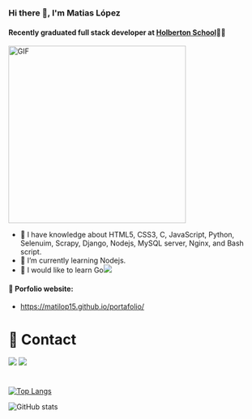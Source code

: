 ### Hi there 👋, I'm Matias López
#### Recently graduated full stack developer at [Holberton School](https://www.holbertonschool.com/)👨‍🎓
<img align='center' alt="GIF" src="https://github.com/abhisheknaiidu/abhisheknaiidu/blob/master/code.gif?raw=true" width="350" />

- 🌴 I have knowledge about HTML5, CSS3, C, JavaScript, Python, Selenuim, Scrapy, Django, Nodejs, MySQL server, Nginx, and Bash script. 
- 🌱 I’m currently learning Nodejs.
- 🌿 I would like to learn Go<img src="https://img.icons8.com/color/20/000000/golang.png"/>

#### 🤩 Porfolio website:
- https://matilop15.github.io/portafolio/
  
# 📩 Contact

[<img src="https://img.icons8.com/color/50/000000/linkedin.png"/>](https://www.linkedin.com/in/matiaas-lópez/)  [<img src="https://img.icons8.com/color/48/000000/instagram-new--v2.png"/>](https://www.instagram.com/matilop15/)  
# 
[![Top Langs](https://github-readme-stats.vercel.app/api/top-langs/?username=matilop15)](https://github.com/anuraghazra/github-readme-stats)

![GitHub stats](https://github-readme-stats.vercel.app/api?username=matilop15&show_icons=true) 
